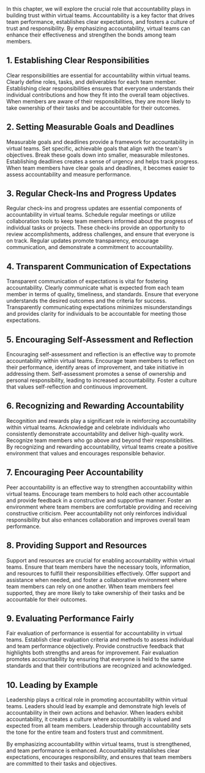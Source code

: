 
In this chapter, we will explore the crucial role that accountability plays in building trust within virtual teams. Accountability is a key factor that drives team performance, establishes clear expectations, and fosters a culture of trust and responsibility. By emphasizing accountability, virtual teams can enhance their effectiveness and strengthen the bonds among team members.

## 1\. Establishing Clear Responsibilities

Clear responsibilities are essential for accountability within virtual teams. Clearly define roles, tasks, and deliverables for each team member. Establishing clear responsibilities ensures that everyone understands their individual contributions and how they fit into the overall team objectives. When members are aware of their responsibilities, they are more likely to take ownership of their tasks and be accountable for their outcomes.

## 2\. Setting Measurable Goals and Deadlines

Measurable goals and deadlines provide a framework for accountability in virtual teams. Set specific, achievable goals that align with the team's objectives. Break these goals down into smaller, measurable milestones. Establishing deadlines creates a sense of urgency and helps track progress. When team members have clear goals and deadlines, it becomes easier to assess accountability and measure performance.

## 3\. Regular Check-Ins and Progress Updates

Regular check-ins and progress updates are essential components of accountability in virtual teams. Schedule regular meetings or utilize collaboration tools to keep team members informed about the progress of individual tasks or projects. These check-ins provide an opportunity to review accomplishments, address challenges, and ensure that everyone is on track. Regular updates promote transparency, encourage communication, and demonstrate a commitment to accountability.

## 4\. Transparent Communication of Expectations

Transparent communication of expectations is vital for fostering accountability. Clearly communicate what is expected from each team member in terms of quality, timeliness, and standards. Ensure that everyone understands the desired outcomes and the criteria for success. Transparently communicating expectations minimizes misunderstandings and provides clarity for individuals to be accountable for meeting those expectations.

## 5\. Encouraging Self-Assessment and Reflection

Encouraging self-assessment and reflection is an effective way to promote accountability within virtual teams. Encourage team members to reflect on their performance, identify areas of improvement, and take initiative in addressing them. Self-assessment promotes a sense of ownership and personal responsibility, leading to increased accountability. Foster a culture that values self-reflection and continuous improvement.

## 6\. Recognizing and Rewarding Accountability

Recognition and rewards play a significant role in reinforcing accountability within virtual teams. Acknowledge and celebrate individuals who consistently demonstrate accountability and deliver high-quality work. Recognize team members who go above and beyond their responsibilities. By recognizing and rewarding accountability, virtual teams create a positive environment that values and encourages responsible behavior.

## 7\. Encouraging Peer Accountability

Peer accountability is an effective way to strengthen accountability within virtual teams. Encourage team members to hold each other accountable and provide feedback in a constructive and supportive manner. Foster an environment where team members are comfortable providing and receiving constructive criticism. Peer accountability not only reinforces individual responsibility but also enhances collaboration and improves overall team performance.

## 8\. Providing Support and Resources

Support and resources are crucial for enabling accountability within virtual teams. Ensure that team members have the necessary tools, information, and resources to fulfill their responsibilities effectively. Offer support and assistance when needed, and foster a collaborative environment where team members can rely on one another. When team members feel supported, they are more likely to take ownership of their tasks and be accountable for their outcomes.

## 9\. Evaluating Performance Fairly

Fair evaluation of performance is essential for accountability in virtual teams. Establish clear evaluation criteria and methods to assess individual and team performance objectively. Provide constructive feedback that highlights both strengths and areas for improvement. Fair evaluation promotes accountability by ensuring that everyone is held to the same standards and that their contributions are recognized and acknowledged.

## 10\. Leading by Example

Leadership plays a critical role in promoting accountability within virtual teams. Leaders should lead by example and demonstrate high levels of accountability in their own actions and behavior. When leaders exhibit accountability, it creates a culture where accountability is valued and expected from all team members. Leadership through accountability sets the tone for the entire team and fosters trust and commitment.

By emphasizing accountability within virtual teams, trust is strengthened, and team performance is enhanced. Accountability establishes clear expectations, encourages responsibility, and ensures that team members are committed to their tasks and objectives.

